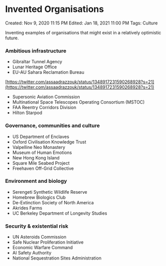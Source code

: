 # Invented Organisations

Created: Nov 9, 2020 11:15 PM
Edited: Jan 18, 2021 11:00 PM
Tags: Culture

Inventing examples of organisations that might exist in a relatively optimistic future.

### Ambitious infrastructure

- Gibraltar Tunnel Agency
- Lunar Heritage Office
- EU-AU Sahara Reclamation Bureau

[https://twitter.com/assaadrazzouk/status/1348917231590268928?s=21](https://twitter.com/assaadrazzouk/status/1348917231590268928?s=21)

- Supersonic Aviation Commission
- Multinational Space Telescopes Operating Consortium (MSTOC)
- FAA Reentry Corridors Division
- Hilton Starpod

### Governance, communities and culture

- US Department of Enclaves
- Oxford Civilisation Knowledge Trust
- Valpelline Neo Monastery
- Museum of Human Emotions
- New Hong Kong Island
- Square Mile Seabed Project
- Freehaven Off-Grid Collective

### Environment and biology

- Serengeti Synthetic Wildlife Reserve
- Homebrew Biologics Club
- De-Extinction Society of North America
- Akrides Farms
- UC Berkeley Department of Longevity Studies

### Security & existential risk

- UN Asteroids Commission
- Safe Nuclear Proliferation Initiative
- Economic Warfare Command
- AI Safety Authority
- National Sequestration Sites Administration